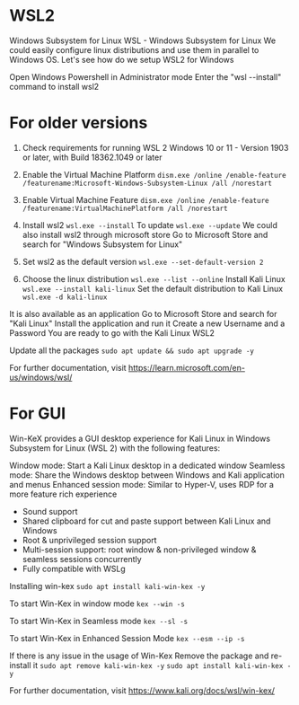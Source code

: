 # WSL2
Windows Subsystem for Linux
WSL - Windows Subsystem for Linux
We could easily configure linux distributions and use them in parallel to Windows OS.
Let's see how do we setup WSL2 for Windows

Open Windows Powershell in Administrator mode
Enter the "wsl --install" command to install wsl2

# For older versions
1. Check requirements for running WSL 2
Windows 10 or 11 - Version 1903 or later, with Build 18362.1049 or later

2. Enable the Virtual Machine Platform
```dism.exe /online /enable-feature /featurename:Microsoft-Windows-Subsystem-Linux /all /norestart```

3. Enable Virtual Machine Feature
```dism.exe /online /enable-feature /featurename:VirtualMachinePlatform /all /norestart```

4. Install wsl2
```wsl.exe --install```
To update ```wsl.exe --update```
We could also install wsl2 through microsoft store
Go to Microsoft Store and search for "Windows Subsystem for Linux"

5. Set wsl2 as the default version
```wsl.exe --set-default-version 2```

6. Choose the linux distribution
```wsl.exe --list --online```
Install Kali Linux
```wsl.exe --install kali-linux```
Set the default distribution to Kali Linux
```wsl.exe -d kali-linux```

It is also available as an application
Go to Microsoft Store and search for "Kali Linux"
Install the application and run it
Create a new Username and a Password
You are ready to go with the Kali Linux WSL2

Update all the packages
```sudo apt update && sudo apt upgrade -y```

For further documentation, visit https://learn.microsoft.com/en-us/windows/wsl/


# For GUI
Win-KeX provides a GUI desktop experience for Kali Linux in Windows Subsystem for Linux (WSL 2) with the following features:

Window mode: Start a Kali Linux desktop in a dedicated window
Seamless mode: Share the Windows desktop between Windows and Kali application and menus
Enhanced session mode: Similar to Hyper-V, uses RDP for a more feature rich experience
* Sound support
* Shared clipboard for cut and paste support between Kali Linux and Windows
* Root & unprivileged session support
* Multi-session support: root window & non-privileged window & seamless sessions concurrently
* Fully compatible with WSLg

Installing win-kex
```sudo apt install kali-win-kex -y```

To start Win-Kex in window mode
```kex --win -s```

To start Win-Kex in Seamless mode
```kex --sl -s```

To start Win-Kex in Enhanced Session Mode
```kex --esm --ip -s```

If there is any issue in the usage of Win-Kex 
Remove the package and re-install it
```sudo apt remove kali-win-kex -y```
```sudo apt install kali-win-kex -y```

For further documentation, visit https://www.kali.org/docs/wsl/win-kex/
